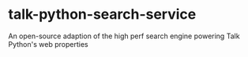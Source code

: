 # talk-python-search-service
An open-source adaption of the high perf search engine powering Talk Python's web properties
